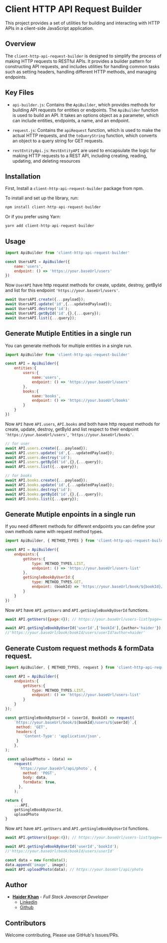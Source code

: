 # Client HTTP API Request Builder

This project provides a set of utilities for building and interacting with HTTP APIs in a client-side JavaScript application.

## Overview

The `client-http-api-request-builder` is designed to simplify the process of making HTTP requests to RESTful APIs. It provides a builder pattern for constructing API requests, and includes utilities for handling common tasks such as setting headers, handling different HTTP methods, and managing endpoints.

## Key Files

- `api-builder.js`: Contains the `ApiBuilder`, which provides methods for building API requests for entities or endpoints. The `ApiBuilder` function is used to build an API. It takes an options object as a parameter, which can include entities, endpoints, a name, and an endpoint.

- `request.js`: Contains the `apiRequest` function, which is used to make the actual HTTP requests, and the `toQueryString` function, which converts an object to a query string for GET requests.

- `restEntityApi.js`: `RestEntityAPI` are used to encapsulate the logic for making HTTP requests to a REST API, including creating, reading, updating, and deleting resources

## Installation

First, Install a `client-http-api-request-builder` package from npm.

To install and set up the library, run:
```javascript
npm install client-http-api-request-builder
```
Or if you prefer using Yarn:
```javascript
yarn add client-http-api-request-builder
```

## Usage
```javascript
import ApiBuilder from 'client-http-api-request-builder'

const UsersAPI = ApiBuilder({
    name:'users',
    endpoint: () => 'https://your.baseUrl/users'
})
```
Now `UserAPI` have http request methods for create, update, destroy, getById and list for this endpoint `'https://your.baseUrl/users'`.

```javascript
await UsersAPI.create({...payload});
await UsersAPI.update('id',{...updatedPayload});
await UsersAPI.destroy('id');
await UsersAPI.getById('id',{},{...query});
await UsersAPI.list({...query});
```

## Generate Mutiple Entities in a single run
You can generate methods for multiple entities in a single run.

```javascript
import ApiBuilder from 'client-http-api-request-builder'

const API = ApiBuilder({
    entities:{
        users:{
            name:'users',
            endpoint: () => 'https://your.baseUrl/users'
        },
        books:{
            name:'books',
            endpoint: () => 'https://your.baseUrl/books'
        }
    }
})
```
Now `API` have `API.users`, `API.books` and both have http request methods for create, update, destroy, getById and list respect to their endpoint `'https://your.baseUrl/users'`, `'https://your.baseUrl/books'`.

```javascript
// for user
await API.users.create({...payload});
await API.users.update('id',{...updatedPayload});
await API.users.destroy('id');
await API.users.getById('id',{},{...query});
await API.users.list({...query});

// for books
await API.books.create({...payload});
await API.books.update('id',{...updatedPayload});
await API.books.destroy('id');
await API.books.getById('id',{},{...query});
await API.books.list({...query});
```

## Generate Mutiple enpoints in a single run
If you need different methods for different endpoints you can define your own methods name with request method types.

```javascript
import ApiBuilder, { METHOD_TYPES } from 'client-http-api-request-builder'

const API = ApiBuilder({
    endpoints:{
        getUsers:{
            type: METHOD_TYPES.LIST,
            endpoint: () => 'https://your.baseUrl/users-list'
        },
        getSingleBookByUserId:{
            type: METHOD_TYPES.GET,
            endpoint: (bookId) => 'https://your.baseUrl/book/${bookId}/users'
        }
    }
})
```
Now `API` have `API.getUsers` and `API.getSingleBookByUserId` functions.

```javascript
await API.getUsers({page:4}); // https://your.baseUrl/users-list?page=4

await API.getSingleBookByUserId('userId',['bookId'],{author='haider'});
//'https://your.baseUrl/book/bookId/users/userId?author=haider'
```

## Generate Custom request methods & formData request.
```javascript
import ApiBuilder, { METHOD_TYPES, request } from 'client-http-api-request-builder'

const API = ApiBuilder({
    endpoints:{
        getUsers:{
            type: METHOD_TYPES.LIST,
            endpoint: () => 'https://your.baseUrl/users-list'
        }
    }
});

const getSingleBookByUserId = (userId, BookId) => request(
    `https://your.baseUrl/book/${bookId}/users/${userId}`,{
     method: 'GET',
     headers:{
        'Content-Type': 'application/json',
     }
    },
);

 const uploadPhoto = (data) =>
    request(
      `https://your.baseUrl/api/photo`, {
        method: 'POST',
        body: data,
        formData: true,
      },
    );

return {
    ...API,
    getSingleBookByUserId,
    uploadPhoto
}

```
Now `API` have `API.getUsers` and `API.getSingleBookByUserId` functions.

```javascript
await API.getUsers({page:4}); // https://your.baseUrl/users-list?page=4

await API.getSingleBookByUserId('userId','bookId');
//'https://your.baseUrl/book/bookId/users/userId'

const data = new FormData();
data.append('image', image);
await API.uploadPhoto(data); // https://your.baseUrl/api/photo
```

## Author
* **[Haider Khan](https://www.iamhaiderkhan.com)** - *Full Stack Javascript Developer*
  - [Linkedin](https://www.linkedin.com/in/iamhaiderkhan)
  - [Github](https://github.com/iamhaiderkhan)

## Contributors
 Welcome contributing, Please use GitHub's Issues/PRs.
